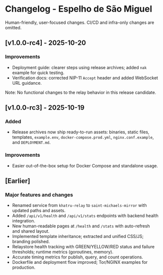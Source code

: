 # Changelog - Espelho de São Miguel

Human-friendly, user-focused changes. CI/CD and infra-only changes are omitted.

## [v1.0.0-rc4] - 2025-10-20
### Improvements
- Deployment guide: clearer steps using release archives; added `nak` example for quick testing.
- Verification docs: corrected NIP-11 `Accept` header and added WebSocket URL guidance.

Note: No functional changes to the relay behavior in this release candidate.

## [v1.0.0-rc3] - 2025-10-19
### Added
- Release archives now ship ready-to-run assets: binaries, static files, templates, `example.env`, `docker-compose.prod.yml`, `nginx.conf.example`, and `DEPLOYMENT.md`.

### Improvements
- Easier out-of-the-box setup for Docker Compose and standalone usage.

## [Earlier]
### Major features and changes
- Renamed service from `khatru-relay` to `saint-michaels-mirror` with updated paths and assets.
- Added `/api/v1/health` and `/api/v1/stats` endpoints with backend health integration.
- New human-readable pages at `/health` and `/stats` with auto-refresh and shared layout.
- Implemented template inheritance; extracted and unified CSS/JS; branding polished.
- Relaystore health tracking with GREEN/YELLOW/RED status and failure thresholds; runtime metrics (goroutines, memory).
- Accurate timing metrics for publish, query, and count operations.
- Dockerfile and deployment flow improved; Tor/NGINX examples for production.


